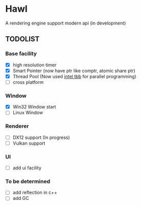 # Hawl

A rendering engine support modern api (in development)

## TODOLIST
### Base facility
- [x] high resolution timer
- [x] Smart Pointer (now have ptr like comptr, atomic share ptr)
- [x] Thread Pool (Now used [intel tbb](https://github.com/oneapi-src/oneTBB) for parallel programming) 
- [ ] cross platform

### Window
- [x] Win32 Window start
- [ ] Linux Window

### Renderer
- [ ] DX12 support (In progress)
- [ ] Vulkan support

### UI
- [ ] add ui facility

### To be determined
- [ ] add reflection in c++
- [ ] add GC 